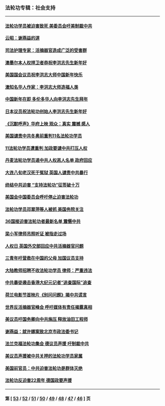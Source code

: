 ### 法轮功专辑：社会支持
---
#### [法轮功学员被迫害致死 美委员会吁美制裁中共](../../pages/nf4386/n13631310.md?03240430) 
#### [云昭：谢燕益的道](../../pages/nf4386/n13607391.md?03240430) 
#### [司法护理专家：活摘器官造成广泛的受害群](../../pages/nf4386/n13570425.md?03240430) 
#### [澳墨尔本人权捍卫者恭祝李洪志先生新年好](../../pages/nf4386/n13556164.md?03240430) 
#### [美国国会议员祝李洪志大师中国新年快乐](../../pages/nf4386/n13554208.md?03240430) 
#### [澳知名华人作家：李洪志大师造福人类](../../pages/nf4386/n13552049.md?03240430) 
#### [中国新年在即 多伦多华人向李洪志先生拜年](../../pages/nf4386/n13531756.md?03240430) 
#### [日本议员祝法轮功创始人李洪志先生新年好](../../pages/nf4386/n13543228.md?03240430) 
#### [《沉默呼声》华府上映 观众：真实 震撼 感人](../../pages/nf4386/n13524739.md?03240430) 
#### [美国谴责中共冬奥前重判11名法轮功学员](../../pages/nf4386/n13521806.md?03240430) 
#### [11法轮功学员遭重判 加政要谴中共打压人权](../../pages/nf4386/n13521294.md?03240430) 
#### [丹麦法轮功学员递中共人权恶人名单 政府回应](../../pages/nf4386/n13497482.md?03240430) 
#### [大连八旬老汉死于冤狱 英国人谴责中共暴行](../../pages/nf4386/n13480118.md?03240430) 
#### [终结中共迫害 “支持法轮功”征签破十万](../../pages/nf4386/n13471084.md?03240430) 
#### [美国会中国委员会呼吁停止迫害法轮功](../../pages/nf4386/n13465411.md?03240430) 
#### [法轮功学员邓翠萍等人被抓 美国务院关注](../../pages/nf4386/n13451524.md?03240430) 
#### [36国接迫害法轮功者最新名单 震慑中共](../../pages/nf4386/n13445909.md?03240430) 
#### [梁小军律师吊照听证 被指走过场](../../pages/nf4386/n13437662.md?03240430) 
#### [人权日 英国外交部回应中共活摘器官问题](../../pages/nf4386/n13430243.md?03240430) 
#### [三青年吁营救在中国的父母 加国议员支持](../../pages/nf4386/n13429744.md?03240430) 
#### [大陆教师招聘不收法轮功学员 律师：严重违法](../../pages/nf4386/n13365839.md?03240430) 
#### [中共暴徒袭击香港大纪元记者“追查国际”追查](../../pages/nf4386/n13343404.md?03240430) 
#### [荷兰电影节首映片《别问问题》揭中共谎言](../../pages/nf4386/n13321179.md?03240430) 
#### [世界反活摘器官峰会 呼吁媒体有责任揭露真相](../../pages/nf4386/n13264475.md?03240430) 
#### [美议员吁国务卿向中共施压 释放油田工程师](../../pages/nf4386/n13233845.md?03240430) 
#### [谢燕益：就许娜案致北京市政法委书记](../../pages/nf4386/n13182701.md?03240430) 
#### [法兰克福法轮功集会 德议员声援 吁制裁中共](../../pages/nf4386/n13175975.md?03240430) 
#### [美议员声援被中共关押的法轮功学员家属](../../pages/nf4386/n13158310.md?03240430) 
#### [美国前官员：中共迫害法轮功是群体灭绝](../../pages/nf4386/n13157750.md?03240430) 
#### [法轮功反迫害22周年 德国政要声援](../../pages/nf4386/n13143632.md?03240430) 

---
#### 第 [ [53](./53.md?03240430) / [52](./52.md?03240430) / [51](./51.md?03240430) / [50](./50.md?03240430) / [49](./49.md?03240430) / [48](./48.md?03240430) / [47](./47.md?03240430) / [46](./46.md?03240430) ] 页
